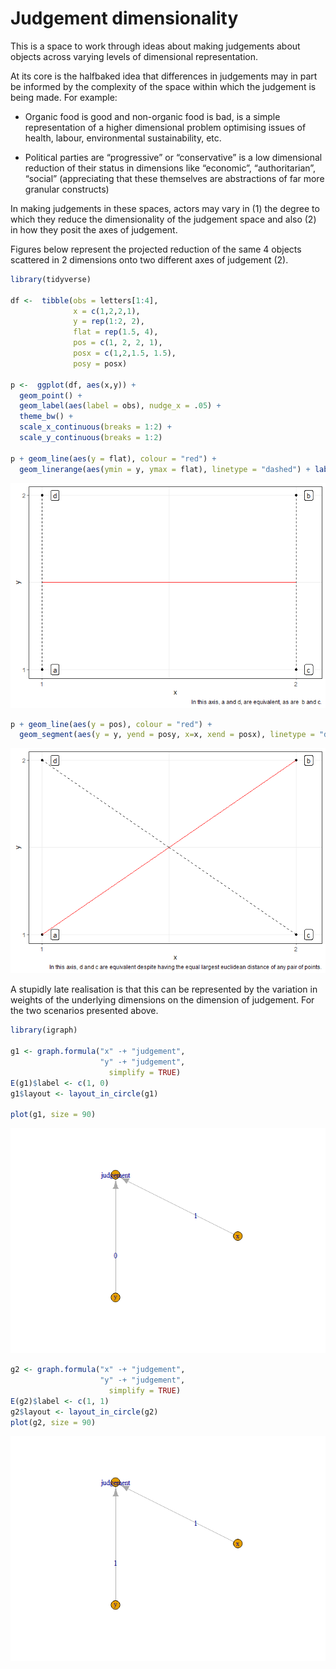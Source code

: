 Judgement dimensionality
================

This is a space to work through ideas about making judgements about
objects across varying levels of dimensional representation.

At its core is the halfbaked idea that differences in judgements may in
part be informed by the complexity of the space within which the
judgement is being made. For example:

  - Organic food is good and non-organic food is bad, is a simple
    representation of a higher dimensional problem optimising issues of
    health, labour, environmental sustainability, etc.

  - Political parties are “progressive” or “conservative” is a low
    dimensional reduction of their status in dimensions like “economic”,
    “authoritarian”, “social” (appreciating that these themselves are
    abstractions of far more granular constructs)

In making judgements in these spaces, actors may vary in (1) the degree
to which they reduce the dimensionality of the judgement space and also
(2) in how they posit the axes of judgement.

Figures below represent the projected reduction of the same 4 objects
scattered in 2 dimensions onto two different axes of judgement (2).

``` r
library(tidyverse)

df <-  tibble(obs = letters[1:4], 
              x = c(1,2,2,1), 
              y = rep(1:2, 2), 
              flat = rep(1.5, 4),
              pos = c(1, 2, 2, 1), 
              posx = c(1,2,1.5, 1.5),
              posy = posx)

p <-  ggplot(df, aes(x,y)) + 
  geom_point() + 
  geom_label(aes(label = obs), nudge_x = .05) +
  theme_bw() + 
  scale_x_continuous(breaks = 1:2) +
  scale_y_continuous(breaks = 1:2)

p + geom_line(aes(y = flat), colour = "red") + 
  geom_linerange(aes(ymin = y, ymax = flat), linetype = "dashed") + labs(caption = "In this axis, a and d, are equivalent, as are  b and c.")
```

![](readme_files/figure-gfm/primary-axis-1.png)<!-- -->

``` r
p + geom_line(aes(y = pos), colour = "red") + 
  geom_segment(aes(y = y, yend = posy, x=x, xend = posx), linetype = "dashed") + labs(caption = "In this axis, d and c are equivalent despite having the equal largest euclidean distance of any pair of points.")
```

![](readme_files/figure-gfm/primary-axis-2.png)<!-- -->

A stupidly late realisation is that this can be represented by the
variation in weights of the underlying dimensions on the dimension of
judgement. For the two scenarios presented above.

``` r
library(igraph)

g1 <- graph.formula("x" -+ "judgement",
                    "y" -+ "judgement",
                      simplify = TRUE)
E(g1)$label <- c(1, 0) 
g1$layout <- layout_in_circle(g1)

plot(g1, size = 90)
```

![](readme_files/figure-gfm/dags-1.png)<!-- -->

``` r
g2 <- graph.formula("x" -+ "judgement",
                    "y" -+ "judgement",
                      simplify = TRUE)
E(g2)$label <- c(1, 1) 
g2$layout <- layout_in_circle(g2)
plot(g2, size = 90)
```

![](readme_files/figure-gfm/dags-2.png)<!-- -->
